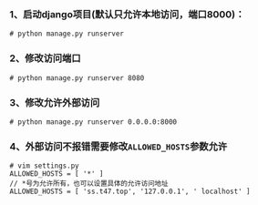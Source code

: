 ### 1、启动django项目(默认只允许本地访问，端口8000)：
`# python manage.py runserver`
### 2、修改访问端口
`# python manage.py runserver 8080`
### 3、修改允许外部访问
`# python manage.py runserver 0.0.0.0:8000`
### 4、外部访问不报错需要修改`ALLOWED_HOSTS`参数允许
```
# vim settings.py
ALLOWED_HOSTS = [ '*' ]
// *号为允许所有，也可以设置具体的允许访问地址
ALLOWED_HOSTS = [ 'ss.t47.top', '127.0.0.1', ' localhost' ]
```

